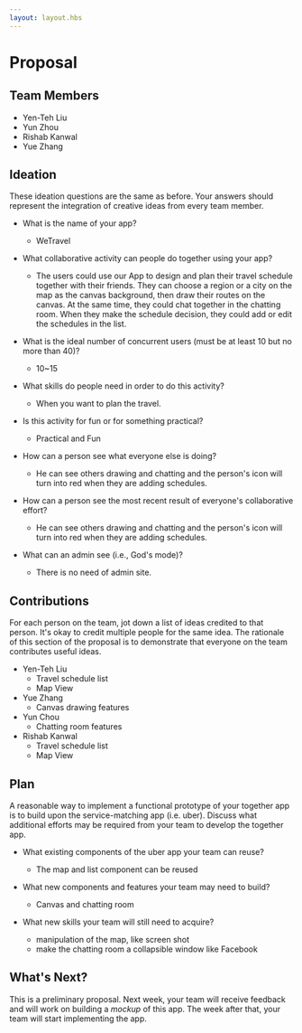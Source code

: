 ```yaml
---
layout: layout.hbs
---
```


# Proposal

## Team Members

* Yen-Teh Liu
* Yun Zhou
* Rishab Kanwal
* Yue Zhang

## Ideation

These ideation questions are the same as before. Your answers should represent
the integration of creative ideas from every team member.

* What is the name of your app?

	* WeTravel

* What collaborative activity can people do together using your app?

	* The users could use our App to design and plan their travel schedule together with their friends. They can choose a region or a city on the map as the canvas background, then draw their routes on the canvas. At the same time, they could chat together in the chatting room. When they make the schedule decision, they could add or edit the schedules in the list.

* What is the ideal number of concurrent users (must be at least 10 but no more than 40)?

 	* 10~15

* What skills do people need in order to do this activity?

	* When you want to plan the travel.

* Is this activity for fun or for something practical?

	* Practical and Fun 

* How can a person see what everyone else is doing?

	* He can see others drawing and chatting and the person's icon will turn into red when they are adding schedules.

* How can a person see the most recent result of everyone's collaborative effort?

	* He can see others drawing and chatting and the person's icon will turn into red when they are adding schedules.

* What can an admin see (i.e., God's mode)?

	* There is no need of admin site.

## Contributions

For each person on the team, jot down a list of ideas credited to that person.
It's okay to credit multiple people for the same idea. The rationale of this
section of the proposal is to demonstrate that everyone on the team contributes
useful ideas.

* Yen-Teh Liu
  * Travel schedule list 
  * Map View
* Yue Zhang
  * Canvas drawing features
* Yun Chou
  * Chatting room features
* Rishab Kanwal
  * Travel schedule list 
  * Map View

## Plan

A reasonable way to implement a functional prototype of your together app
is to build upon the service-matching app (i.e. uber). Discuss what additional
efforts may be required from your team to develop the together app.

* What existing components of the uber app your team can reuse?

	* The map and list component can be reused

* What new components and features your team may need to build?

	* Canvas and chatting room

* What new skills your team will still need to acquire?

	* manipulation of the map, like screen shot
	* make the chatting room a collapsible window like Facebook 

## What's Next?

This is a preliminary proposal. Next week, your team will receive feedback and
will work on building a _mockup_ of this app. The week after that, your team
will start implementing the app.
